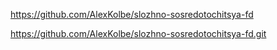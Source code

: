 https://github.com/AlexKolbe/slozhno-sosredotochitsya-fd

https://github.com/AlexKolbe/slozhno-sosredotochitsya-fd.git
